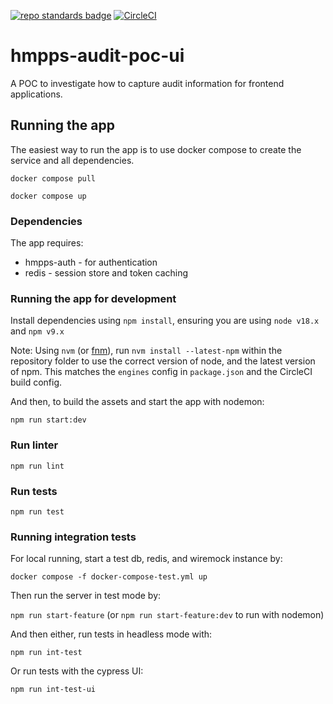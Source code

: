 [![repo standards badge](https://img.shields.io/badge/dynamic/json?color=blue&style=flat&logo=github&label=MoJ%20Compliant&query=%24.result&url=https%3A%2F%2Foperations-engineering-reports.cloud-platform.service.justice.gov.uk%2Fapi%2Fv1%2Fcompliant_public_repositories%2Fhmpps-audit-poc-ui)](https://operations-engineering-reports.cloud-platform.service.justice.gov.uk/public-github-repositories.html#hmpps-audit-poc-ui "Link to report")
[![CircleCI](https://circleci.com/gh/ministryofjustice/hmpps-audit-poc-ui/tree/main.svg?style=svg)](https://circleci.com/gh/ministryofjustice/hmpps-audit-poc-ui)

# hmpps-audit-poc-ui
A POC to investigate how to capture audit information for frontend applications.

## Running the app
The easiest way to run the app is to use docker compose to create the service and all dependencies.

`docker compose pull`

`docker compose up`

### Dependencies
The app requires:
* hmpps-auth - for authentication
* redis - session store and token caching

### Running the app for development


Install dependencies using `npm install`, ensuring you are using `node v18.x` and `npm v9.x`

Note: Using `nvm` (or [fnm](https://github.com/Schniz/fnm)), run `nvm install --latest-npm` within the repository folder to use the correct version of node, and the latest version of npm. This matches the `engines` config in `package.json` and the CircleCI build config.

And then, to build the assets and start the app with nodemon:

`npm run start:dev`

### Run linter

`npm run lint`

### Run tests

`npm run test`

### Running integration tests

For local running, start a test db, redis, and wiremock instance by:

`docker compose -f docker-compose-test.yml up`

Then run the server in test mode by:

`npm run start-feature` (or `npm run start-feature:dev` to run with nodemon)

And then either, run tests in headless mode with:

`npm run int-test`

Or run tests with the cypress UI:

`npm run int-test-ui`














